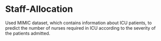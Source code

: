 # Staff-Allocation
Used MIMIC dataset, which contains information about ICU patients, to predict the number of nurses required in ICU according to the severity of the patients admitted. 
